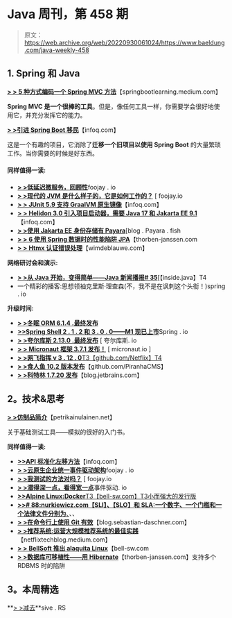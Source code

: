 # Java 周刊，第 458 期

> 原文：<https://web.archive.org/web/20220930061024/https://www.baeldung.com/java-weekly-458>

## 1. **Spring 和 Java**

[**> > 5 种方式编码一个 Spring MVC 方法**](https://web.archive.org/web/20221008085041/https://springbootlearning.medium.com/5-ways-to-code-a-spring-mvc-method-cfdd221a18c0)【springbootlearning.medium.com】

**Spring MVC 是一个很棒的工具**。但是，像任何工具一样，你需要学会很好地使用它，并充分发挥它的能力。

[**> >引进 Spring Boot 移民**](https://web.archive.org/web/20221008085041/https://www.infoq.com/news/2022/09/spring-boot-migrator/)【infoq.com】

这是一个有趣的项目，它消除了**迁移一个旧项目以使用 Spring Boot** 的大量繁琐工作。当你需要的时候是好东西。

#### 同样值得一读:

*   [**> >低延迟微服务，回顾性**](https://web.archive.org/web/20221008085041/https://foojay.io/today/low-latency-microservices-a-retrospective/)foojay . io
*   [**> >现代的 JVM 是什么样子的，它是如何工作的？**](https://web.archive.org/web/20221008085041/https://foojay.io/today/what-does-a-modern-jvm-look-like-and-how-does-it-work/) [ foojay.io
*   [**> > JUnit 5.9 支持 GraalVM 原生镜像**](https://web.archive.org/web/20221008085041/https://www.infoq.com/news/2022/09/junit-5-9/)【infoq.com】
*   [**> > Helidon 3.0 引入项目启动器，需要 Java 17 和 Jakarta EE 9.1**](https://web.archive.org/web/20221008085041/https://www.infoq.com/news/2022/09/helidon-3-0/)【infoq.com】
*   [**> >使用 Jakarta EE 身份存储有 Payara**](https://web.archive.org/web/20221008085041/https://blog.payara.fish/jsr-375-and-jakarta-ee-10)[blog . Payara . fish
*   [**> > 6 使用 Spring 数据时的性能陷阱 JPA**](https://web.archive.org/web/20221008085041/https://thorben-janssen.com/6-performance-pitfalls-when-using-spring-data-jpa/)【thorben-janssen.com
*   [**> > Htmx 认证错误处理**](https://web.archive.org/web/20221008085041/https://www.wimdeblauwe.com/blog/2022/10/04/htmx-authentication-error-handling/)【wimdeblauwe.com】

**网络研讨会和演示:**

*   [**> >从 Java 开始，变得简单——Java 新闻播报# 35**](https://web.archive.org/web/20221008085041/https://inside.java/2022/10/06/insidejava-newscast-035/)[【inside.java】T4
*   一个精彩的播客:思想领袖克里斯·理查森(不，我不是在讽刺这个头衔！)spring . io

**升级时间:**

*   [**> >冬眠 ORM 6.1.4 .最终发布**](https://web.archive.org/web/20221008085041/https://in.relation.to/2022/10/05/hibernate-orm-614-final/)
*   [**>>Spring Shell 2 . 1 . 2 和 3 . 0 . 0——M1 现已上市**](https://web.archive.org/web/20221008085041/https://spring.io/blog/2022/10/05/spring-shell-2-1-2-and-3-0-0-m1-are-now-available)Spring . io
*   [**> >夸尔库斯 2.13.0 .最终发布**](https://web.archive.org/web/20221008085041/https://quarkus.io/blog/quarkus-2-13-0-final-released/) [ 夸尔库斯. io
*   [**> > Micronaut 框架 3.7.1 发布！**](https://web.archive.org/web/20221008085041/https://micronaut.io/2022/09/29/micronaut-framework-3-7-1-released/) [ micronaut.io ]
*   [**> >网飞指挥 v 3 . 12 . 0**T3【github.com/Netflix】T4](https://web.archive.org/web/20221008085041/https://github.com/Netflix/conductor/releases/tag/v3.12.0)
*   [**> >食人鱼 10.2 版本发布**](https://web.archive.org/web/20221008085041/https://github.com/PiranhaCMS/piranha.core/releases/tag/v10.2)【github.com/PiranhaCMS】
*   [**> >科特林 1.7.20 发布**](https://web.archive.org/web/20221008085041/https://blog.jetbrains.com/kotlin/2022/09/kotlin-1-7-20-released/)【blog.jetbrains.com】

## 2。技术&思考

[**> >仿制品简介**](https://web.archive.org/web/20221008085041/https://www.petrikainulainen.net/programming/testing/introduction-to-mocks/)【petrikainulainen.net】

关于基础测试工具——模拟的很好的入门书。

**同样值得一读:**

*   [**>>API 标准化左移方法**](https://web.archive.org/web/20221008085041/https://www.infoq.com/articles/shift-left-api/)【infoq.com】
*   [**> >云原生企业统一事件驱动架构**](https://web.archive.org/web/20221008085041/https://foojay.io/today/unified-event-driven-architecture-for-the-cloud-native-enterprise/)foojay . io
*   [**> >我测试的方法对吗？**](https://web.archive.org/web/20221008085041/https://foojay.io/today/am-i-testing-the-right-way/) [ foojay.io
*   [**> >潜得深一点，看得宽一点**](https://web.archive.org/web/20221008085041/https://event-driven.io/en/dive_a_bit_deeper_look_a_bit_wider/)事件驱动. io
*   [**>>Alpine Linux:Docker**T3【bell-sw.com】T3小而强大的发行版](https://web.archive.org/web/20221008085041/https://bell-sw.com/announcements/2022/08/03/alpine-linux-small-and-powerful-distro-for-docker-images/)
*   [**>># 88:nurkiewicz.com【SLI】、【SLO】和 SLA:一个数字、一个门槛和一个法律文件分别为**、](https://web.archive.org/web/20221008085041/https://nurkiewicz.com/88)、、
*   [**> >在命令行上使用 Git 有效**](https://web.archive.org/web/20221008085041/https://blog.sebastian-daschner.com/entries/git-command-line-tips)【blog.sebastian-daschner.com】
*   [**> >推荐系统:运营大规模推荐系统的最佳实践**](https://web.archive.org/web/20221008085041/https://netflixtechblog.medium.com/recsysops-best-practices-for-operating-a-large-scale-recommender-system-95bbe195a841)【netflixtechblog.medium.com】
*   [**> > BellSoft 推出 alaquita Linux**](https://web.archive.org/web/20221008085041/https://bell-sw.com/blog/bellsoft-introduces-alpaquita-linux/)【bell-sw.com
*   [**> >数据库可移植性——用 Hibernate**](https://web.archive.org/web/20221008085041/https://thorben-janssen.com/database-portability-with-hibernate/)【thorben-janssen.com】支持多个 RDBMS 时的陷阱

## 3。本周精选

**[> >减去](https://web.archive.org/web/20221008085041/https://sive.rs/subtract)**sive . RS